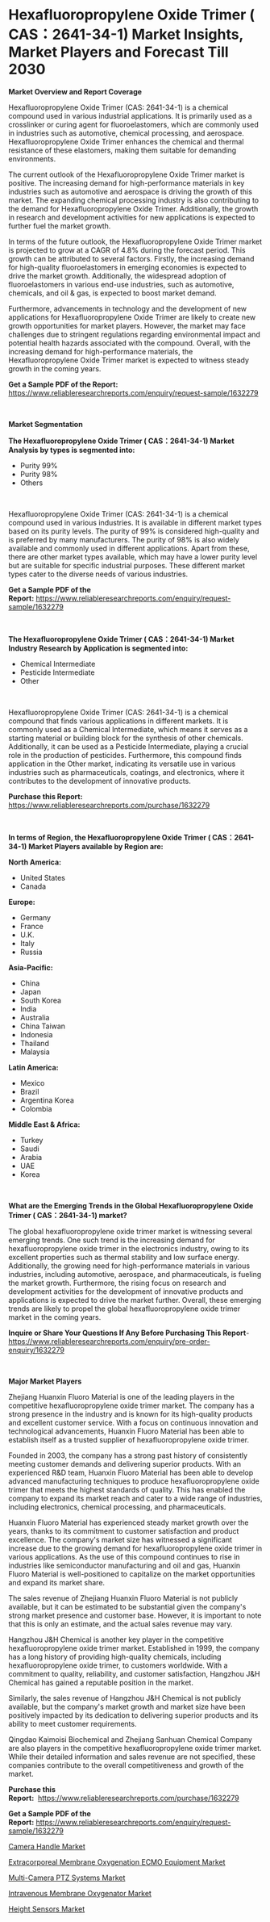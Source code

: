 <p><h1>Hexafluoropropylene Oxide Trimer ( CAS：2641-34-1) Market Insights, Market Players and Forecast Till 2030</h1></p><p><strong>Market Overview and Report Coverage</strong></p>
<p><p>Hexafluoropropylene Oxide Trimer (CAS: 2641-34-1) is a chemical compound used in various industrial applications. It is primarily used as a crosslinker or curing agent for fluoroelastomers, which are commonly used in industries such as automotive, chemical processing, and aerospace. Hexafluoropropylene Oxide Trimer enhances the chemical and thermal resistance of these elastomers, making them suitable for demanding environments.</p><p>The current outlook of the Hexafluoropropylene Oxide Trimer market is positive. The increasing demand for high-performance materials in key industries such as automotive and aerospace is driving the growth of this market. The expanding chemical processing industry is also contributing to the demand for Hexafluoropropylene Oxide Trimer. Additionally, the growth in research and development activities for new applications is expected to further fuel the market growth.</p><p>In terms of the future outlook, the Hexafluoropropylene Oxide Trimer market is projected to grow at a CAGR of 4.8% during the forecast period. This growth can be attributed to several factors. Firstly, the increasing demand for high-quality fluoroelastomers in emerging economies is expected to drive the market growth. Additionally, the widespread adoption of fluoroelastomers in various end-use industries, such as automotive, chemicals, and oil & gas, is expected to boost market demand.</p><p>Furthermore, advancements in technology and the development of new applications for Hexafluoropropylene Oxide Trimer are likely to create new growth opportunities for market players. However, the market may face challenges due to stringent regulations regarding environmental impact and potential health hazards associated with the compound. Overall, with the increasing demand for high-performance materials, the Hexafluoropropylene Oxide Trimer market is expected to witness steady growth in the coming years.</p></p>
<p><strong>Get a Sample PDF of the Report:</strong> <a href="https://www.reliableresearchreports.com/enquiry/request-sample/1632279">https://www.reliableresearchreports.com/enquiry/request-sample/1632279</a></p>
<p>&nbsp;</p>
<p><strong>Market Segmentation</strong></p>
<p><strong>The Hexafluoropropylene Oxide Trimer ( CAS：2641-34-1) Market Analysis by types is segmented into:</strong></p>
<p><ul><li>Purity 99%</li><li>Purity 98%</li><li>Others</li></ul></p>
<p>&nbsp;</p>
<p><p>Hexafluoropropylene Oxide Trimer (CAS: 2641-34-1) is a chemical compound used in various industries. It is available in different market types based on its purity levels. The purity of 99% is considered high-quality and is preferred by many manufacturers. The purity of 98% is also widely available and commonly used in different applications. Apart from these, there are other market types available, which may have a lower purity level but are suitable for specific industrial purposes. These different market types cater to the diverse needs of various industries.</p></p>
<p><strong>Get a Sample PDF of the Report:</strong>&nbsp;<a href="https://www.reliableresearchreports.com/enquiry/request-sample/1632279">https://www.reliableresearchreports.com/enquiry/request-sample/1632279</a></p>
<p>&nbsp;</p>
<p><strong>The Hexafluoropropylene Oxide Trimer ( CAS：2641-34-1) Market Industry Research by Application is segmented into:</strong></p>
<p><ul><li>Chemical Intermediate</li><li>Pesticide Intermediate</li><li>Other</li></ul></p>
<p>&nbsp;</p>
<p><p>Hexafluoropropylene Oxide Trimer (CAS: 2641-34-1) is a chemical compound that finds various applications in different markets. It is commonly used as a Chemical Intermediate, which means it serves as a starting material or building block for the synthesis of other chemicals. Additionally, it can be used as a Pesticide Intermediate, playing a crucial role in the production of pesticides. Furthermore, this compound finds application in the Other market, indicating its versatile use in various industries such as pharmaceuticals, coatings, and electronics, where it contributes to the development of innovative products.</p></p>
<p><strong>Purchase this Report:</strong>&nbsp; <a href="https://www.reliableresearchreports.com/purchase/1632279">https://www.reliableresearchreports.com/purchase/1632279</a></p>
<p>&nbsp;</p>
<p><strong>In terms of Region, the Hexafluoropropylene Oxide Trimer ( CAS：2641-34-1) Market Players available by Region are:</strong></p>
<p>
    <p> <strong> North America: </strong>
        <ul>
            <li>United States</li>
            <li>Canada</li>
        </ul>
        </p> 
    <p> <strong> Europe: </strong>
        <ul>
            <li>Germany</li>
            <li>France</li>
            <li>U.K.</li>
            <li>Italy</li>
            <li>Russia</li>
        </ul>
        </p> 
    <p> <strong> Asia-Pacific: </strong>
        <ul>
            <li>China</li>
            <li>Japan</li>
            <li>South Korea</li>
            <li>India</li>
            <li>Australia</li>
            <li>China Taiwan</li>
            <li>Indonesia</li>
            <li>Thailand</li>
            <li>Malaysia</li>
        </ul>
        </p> 
    <p> <strong> Latin America: </strong>
        <ul>
            <li>Mexico</li>
            <li>Brazil</li>
            <li>Argentina Korea</li>
            <li>Colombia</li>
        </ul>
        </p> 
    <p> <strong> Middle East & Africa: </strong>
        <ul>
            <li>Turkey</li>
            <li>Saudi</li>
            <li>Arabia</li>
            <li>UAE</li>
            <li>Korea</li>
        </ul>
    </p>
    </p>
<p>&nbsp;</p>
<p><strong>What are the Emerging Trends in the Global Hexafluoropropylene Oxide Trimer ( CAS：2641-34-1) market?</strong></p>
<p><p>The global hexafluoropropylene oxide trimer market is witnessing several emerging trends. One such trend is the increasing demand for hexafluoropropylene oxide trimer in the electronics industry, owing to its excellent properties such as thermal stability and low surface energy. Additionally, the growing need for high-performance materials in various industries, including automotive, aerospace, and pharmaceuticals, is fueling the market growth. Furthermore, the rising focus on research and development activities for the development of innovative products and applications is expected to drive the market further. Overall, these emerging trends are likely to propel the global hexafluoropropylene oxide trimer market in the coming years.</p></p>
<p><strong>Inquire or Share Your Questions If Any Before Purchasing This Report</strong>- <a href="https://www.reliableresearchreports.com/enquiry/pre-order-enquiry/1632279">https://www.reliableresearchreports.com/enquiry/pre-order-enquiry/1632279</a></p>
<p>&nbsp;</p>
<p><strong>Major Market Players</strong></p>
<p><p>Zhejiang Huanxin Fluoro Material is one of the leading players in the competitive hexafluoropropylene oxide trimer market. The company has a strong presence in the industry and is known for its high-quality products and excellent customer service. With a focus on continuous innovation and technological advancements, Huanxin Fluoro Material has been able to establish itself as a trusted supplier of hexafluoropropylene oxide trimer.</p><p>Founded in 2003, the company has a strong past history of consistently meeting customer demands and delivering superior products. With an experienced R&D team, Huanxin Fluoro Material has been able to develop advanced manufacturing techniques to produce hexafluoropropylene oxide trimer that meets the highest standards of quality. This has enabled the company to expand its market reach and cater to a wide range of industries, including electronics, chemical processing, and pharmaceuticals.</p><p>Huanxin Fluoro Material has experienced steady market growth over the years, thanks to its commitment to customer satisfaction and product excellence. The company's market size has witnessed a significant increase due to the growing demand for hexafluoropropylene oxide trimer in various applications. As the use of this compound continues to rise in industries like semiconductor manufacturing and oil and gas, Huanxin Fluoro Material is well-positioned to capitalize on the market opportunities and expand its market share.</p><p>The sales revenue of Zhejiang Huanxin Fluoro Material is not publicly available, but it can be estimated to be substantial given the company's strong market presence and customer base. However, it is important to note that this is only an estimate, and the actual sales revenue may vary.</p><p>Hangzhou J&H Chemical is another key player in the competitive hexafluoropropylene oxide trimer market. Established in 1999, the company has a long history of providing high-quality chemicals, including hexafluoropropylene oxide trimer, to customers worldwide. With a commitment to quality, reliability, and customer satisfaction, Hangzhou J&H Chemical has gained a reputable position in the market.</p><p>Similarly, the sales revenue of Hangzhou J&H Chemical is not publicly available, but the company's market growth and market size have been positively impacted by its dedication to delivering superior products and its ability to meet customer requirements.</p><p>Qingdao Kaimoisi Biochemical and Zhejiang Sanhuan Chemical Company are also players in the competitive hexafluoropropylene oxide trimer market. While their detailed information and sales revenue are not specified, these companies contribute to the overall competitiveness and growth of the market.</p></p>
<p><strong>Purchase this Report:</strong>&nbsp;&nbsp;<a href="https://www.reliableresearchreports.com/purchase/1632279">https://www.reliableresearchreports.com/purchase/1632279</a></p>
<p></p>
<p><strong>Get a Sample PDF of the Report:</strong>&nbsp;<a href="https://www.reliableresearchreports.com/enquiry/request-sample/1632279">https://www.reliableresearchreports.com/enquiry/request-sample/1632279</a></p>
<p><p><a href="https://www.linkedin.com/pulse/decoding-camera-handle-market-deep-dive-latest-trends-segmentation-strte/">Camera Handle Market</a></p><p><a href="https://medium.com/@tracylarson12/extracorporeal-membrane-oxygenation-ecmo-equipment-market-size-and-market-trends-complete-industry-6dd35c65ae76">Extracorporeal Membrane Oxygenation ECMO Equipment Market</a></p><p><a href="https://github.com/castoriffic/Market-Research-Report-List-1/blob/main/multi-camera-ptz-systems-market.md">Multi-Camera PTZ Systems Market</a></p><p><a href="https://medium.com/@tommiefadel2023/intravenous-membrane-oxygenator-market-focuses-on-market-share-size-and-projected-forecast-till-2d3c6d4dfbd5">Intravenous Membrane Oxygenator Market</a></p><p><a href="https://www.linkedin.com/pulse/height-sensors-market-size-2023-2030-global-industrial-z2gef/">Height Sensors Market</a></p></p>